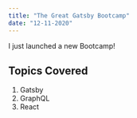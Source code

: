 ```yaml
---
title: "The Great Gatsby Bootcamp"
date: "12-11-2020"
---
```


I just launched a new Bootcamp!

## Topics Covered

1. Gatsby
2. GraphQL
3. React